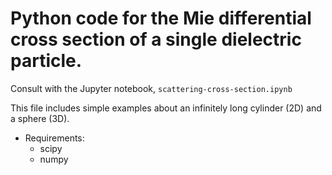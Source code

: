 # Python code for the Mie differential cross section of a single dielectric particle.

Consult with the Jupyter notebook, `scattering-cross-section.ipynb`

This file includes simple examples about an infinitely long cylinder (2D) and a sphere (3D).

* Requirements:
    - scipy
    - numpy